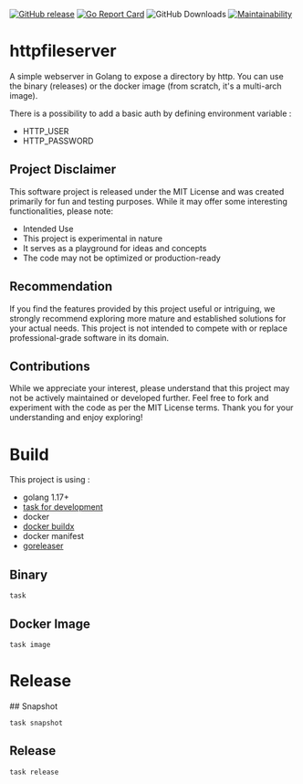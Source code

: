 [![GitHub release](https://img.shields.io/github/release/sgaunet/httpfileserver.svg)](https://github.com/sgaunet/httpfileserver/releases/latest)
[![Go Report Card](https://goreportcard.com/badge/github.com/sgaunet/httpfileserver)](https://goreportcard.com/report/github.com/sgaunet/httpfileserver)
![GitHub Downloads](https://img.shields.io/github/downloads/sgaunet/httpfileserver/total)
[![Maintainability](https://api.codeclimate.com/v1/badges/55a5f8d4ec1cc30b3f82/maintainability)](https://codeclimate.com/github/sgaunet/httpfileserver/maintainability)


# httpfileserver

A simple webserver in Golang to expose a directory by http.
You can use the binary (releases) or the docker image (from scratch, it's a multi-arch image).

There is a possibility to add a basic auth by defining environment variable :

* HTTP_USER
* HTTP_PASSWORD

## Project Disclaimer

This software project is released under the MIT License and was created primarily for fun and testing purposes. While it may offer some interesting functionalities, please note:

* Intended Use
* This project is experimental in nature
* It serves as a playground for ideas and concepts
* The code may not be optimized or production-ready

## Recommendation

If you find the features provided by this project useful or intriguing, we strongly recommend exploring more mature and established solutions for your actual needs. This project is not intended to compete with or replace professional-grade software in its domain.

## Contributions

While we appreciate your interest, please understand that this project may not be actively maintained or developed further. Feel free to fork and experiment with the code as per the MIT License terms.
Thank you for your understanding and enjoy exploring!

# Build

This project is using :

* golang 1.17+
* [task for development](https://taskfile.dev/#/)
* docker
* [docker buildx](https://github.com/docker/buildx)
* docker manifest
* [goreleaser](https://goreleaser.com/)


## Binary

```
task
```

## Docker Image

```
task image
```

# Release

## Snapshot

```
task snapshot
```

## Release

```
task release
```

